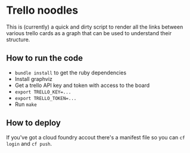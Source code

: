 Trello noodles
==============

This is (currently) a quick and dirty script to render all the links between
various trello cards as a graph that can be used to understand their structure.

How to run the code
-------------------

* `bundle install` to get the ruby dependencies
* Install graphviz
* Get a trello API key and token with access to the board
* `export TRELLO_KEY=...`
* `export TRELLO_TOKEN=...`
* Run `make`

How to deploy
-------------

If you've got a cloud foundry accout there's a manifest file so you can `cf
login` and `cf push`.

